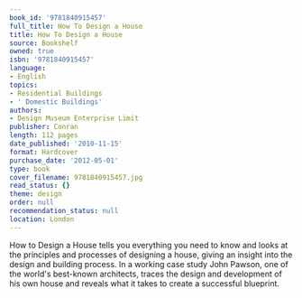 ```yaml
---
book_id: '9781840915457'
full_title: How To Design a House
title: How To Design a House
source: Bookshelf
owned: true
isbn: '9781840915457'
language:
- English
topics:
- Residential Buildings
- ' Domestic Buildings'
authors:
- Design Museum Enterprise Limit
publisher: Conran
length: 112 pages
date_published: '2010-11-15'
format: Hardcover
purchase_date: '2012-05-01'
type: book
cover_filename: 9781840915457.jpg
read_status: {}
theme: design
order: null
recommendation_status: null
location: London
---
```

How to Design a House tells you everything you need to know and looks at the principles and processes of designing a house, giving an insight into the design and building process. In a working case study John Pawson, one of the world's best-known architects, traces the design and development of his own house and reveals what it takes to create a successful blueprint.


